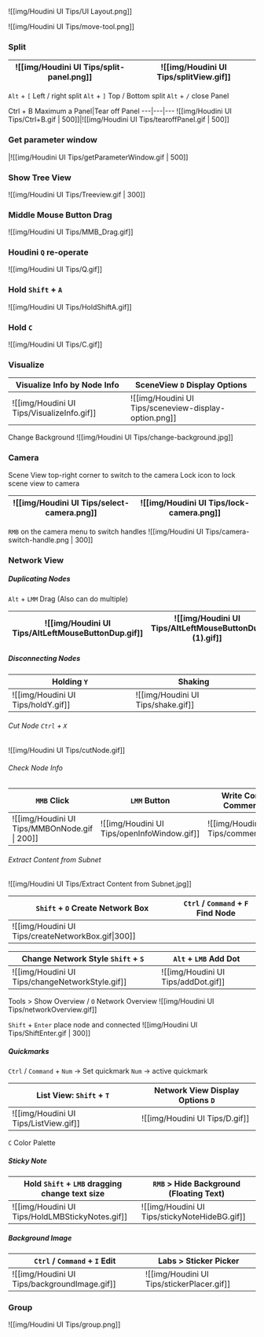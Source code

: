 ![[img/Houdini UI Tips/UI Layout.png]]

![[img/Houdini UI Tips/move-tool.png]]

### Split
![[img/Houdini UI Tips/split-panel.png]]|![[img/Houdini UI Tips/splitView.gif]]
---|--- 

`Alt` + `[` Left / right split
`Alt` + `]` Top / Bottom split
`Alt` + `/` close Panel

Ctrl + B Maximum a Panel|Tear off Panel
---|---|---
![[img/Houdini UI Tips/Ctrl+B.gif \| 500]]|![[img/Houdini UI Tips/tearoffPanel.gif \| 500]]

### Get parameter window
|![[img/Houdini UI Tips/getParameterWindow.gif \| 500]]

### Show Tree View
![[img/Houdini UI Tips/Treeview.gif | 300]]

### Middle Mouse Button Drag
![[img/Houdini UI Tips/MMB_Drag.gif]]

### Houdini `Q` re-operate
![[img/Houdini UI Tips/Q.gif]]

### Hold `Shift` + `A`
![[img/Houdini UI Tips/HoldShiftA.gif]]

### Hold `C`
![[img/Houdini UI Tips/C.gif]]

### Visualize

Visualize Info by Node Info | SceneView `D` Display Options
---|---
![[img/Houdini UI Tips/VisualizeInfo.gif]]|![[img/Houdini UI Tips/sceneview-display-option.png]]

Change Background
![[img/Houdini UI Tips/change-background.jpg]]

### Camera
Scene View top-right corner to switch to the camera
Lock icon to lock scene view to camera

![[img/Houdini UI Tips/select-camera.png]] | ![[img/Houdini UI Tips/lock-camera.png]]
---|---

`RMB` on the camera menu to switch handles
![[img/Houdini UI Tips/camera-switch-handle.png | 300]]




### Network View

##### Duplicating Nodes

`Alt` + `LMM` Drag (Also can do multiple)

![[img/Houdini UI Tips/AltLeftMouseButtonDup.gif]]|![[img/Houdini UI Tips/AltLeftMouseButtonDup (1).gif]]
---|---

##### Disconnecting Nodes

Holding `Y`|Shaking
---|---
![[img/Houdini UI Tips/holdY.gif]]|![[img/Houdini UI Tips/shake.gif]]


###### Cut Node `Ctrl` + `X`
![[img/Houdini UI Tips/cutNode.gif]]

###### Check Node Info
`MMB` Click|`LMM` Button|Write Comment & Comment Badge
---|---|---
![[img/Houdini UI Tips/MMBOnNode.gif \| 200]]|![[img/Houdini UI Tips/openInfoWindow.gif]]|![[img/Houdini UI Tips/commentBadge.gif]]

###### Extract Content from Subnet
![[img/Houdini UI Tips/Extract Content from Subnet.jpg]]

`Shift` + `O` Create Network Box|`Ctrl` / `Command` + `F` Find Node
---|---
![[img/Houdini UI Tips/createNetworkBox.gif\|300]]|

Change Network Style `Shift` + `S`|`Alt` + `LMB` Add Dot
---|---
![[img/Houdini UI Tips/changeNetworkStyle.gif]]|![[img/Houdini UI Tips/addDot.gif]]

Tools > Show Overview / `O` Network Overview
![[img/Houdini UI Tips/networkOverview.gif]]

`Shift` + `Enter` place node and connected
![[img/Houdini UI Tips/ShiftEnter.gif | 300]]


##### Quickmarks
`Ctrl` / `Command` + `Num` -> Set quickmark
`Num` -> active quickmark

List View: `Shift` + `T`|Network View Display Options `D`
---|---
![[img/Houdini UI Tips/ListView.gif]]|![[img/Houdini UI Tips/D.gif]]


`C` Color Palette

##### Sticky Note

Hold `Shift` + `LMB` dragging change text size|`RMB` > Hide Background (Floating Text)
---|---
![[img/Houdini UI Tips/HoldLMBStickyNotes.gif]]|![[img/Houdini UI Tips/stickyNoteHideBG.gif]]

##### Background Image

`Ctrl` / `Command` + `I` Edit|Labs > Sticker Picker
---|---
![[img/Houdini UI Tips/backgroundImage.gif]]|![[img/Houdini UI Tips/stickerPlacer.gif]]

### Group
![[img/Houdini UI Tips/group.png]]